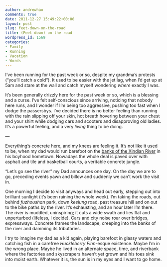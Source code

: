 ```yaml
---
author: andrewhao
comments: true
date: 2011-12-27 15:49:22+00:00
layout: post
slug: feet-down-on-the-road
title: (Feet down) on the road
wordpress_id: 1569
categories:
- Family
- Running
- Vacation
- Words
---
```


I’ve been running for the past week or so, despite my grandma’s protests (“you’ll catch a cold”). It used to be easier with the jet lag, when I’d get up at 5am and stare at the wall and catch myself wondering _where_ exactly I was.

It’s been generally drizzly here for the past week or so, which is a blessing and a curse. I’ve felt self-conscious since arriving, noticing that nobody here runs, and I wonder if I’m being too aggressive, pushing too fast when I dodge the passersbys. I’ve decided there is no better feeling than running with the rain slipping off your skin, hot breath hovering between your chest and your shirt while dodging cars and scooters and disapproving old ladies. It’s a powerful feeling, and a very _living_ thing to be doing.

—

Everything’s concrete here, and my knees are feeling it. It’s not like it used to be, when my dad would run barefoot on the [banks of the Xindian River](http://www.andrewhao.com/2008/05/12/in-my-dads-shoes/) in his boyhood hometown. Nowadays the whole deal is paved over with asphalt and tile and basketball courts, a veritable concrete jungle.

“Let’s go see the river” my Dad announces one day. On the day we are to go, preceding events yawn and billow and suddenly we can’t work the visit in.

One morning I decide to visit anyways and head out early, stepping out into brilliant sunlight (it’s been raining the whole week). I’m taking the roads, out behind _fuzhoushan_ park, down _keelung_ road, past treasure hill and on out to the bike paths by the river. It’s exhausting, and an hour later I’m there. The river is muddled, uninspiring; it cuts a wide swath and lies flat and unperturbed (lifeless, I decide). Cars and city noise roar over bridges, expressways. Concrete frames the landscape, creeping into the banks of the river and damming its tributaries.

I try to imagine my dad as a kid again, playing barefoot in glassy waters and catching fish in a carefree _Huckleberry Finn_-esque existence. Maybe I’m in the wrong place. Maybe he lived in an alternate space, time, and riverbank where the factories and skyscrapers haven’t yet grown and his toes sink into moist earth. Whatever it is, the sun is in my eyes and I want to go home.
